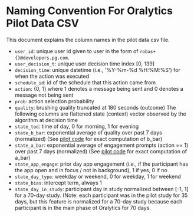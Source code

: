 # Naming Convention For Oralytics Pilot Data CSV

This document explains the column names in the pilot data csv file.

* `user_id`: unique user id given to user in the form of `robas+{}@developers.pg.com`.
* `user_decision_t`: unique user decision time index [0, 139]
* `decision_time`: unique datetime (i.e., '%Y-%m-%d %H:%M:%S') for when the action was executed
* `schedule_id`: id of the schedule that this action came from
* `action`: \{0, 1\} where 1 denotes a message being sent and 0 denotes a message not being sent
* `prob`: action selection probability
* `quality`: brushing quality truncated at 180 seconds (outcome)
The following columns are flattened state (context) vector observed by the algorithm at decision time
* `state_tod`: time of day, 0 for morning, 1 for evening
* `state_b_bar`: exponential average of quality over past 7 days (normalized) (See [pilot code](https://github.com/StatisticalReinforcementLearningLab/Oralytics-RL-Service/blob/v0.pilot/reward_definition.py) for exact computation of b_bar)
* `state_a_bar`: exponential average of engagement prompts (action == 1) over past 7 days (normalized) (See [pilot code](https://github.com/StatisticalReinforcementLearningLab/Oralytics-RL-Service/blob/v0.pilot/reward_definition.py) for exact computation of a_bar)
* `state_app_engage`: prior day app engagement (i.e., if the participant has the app open and in focus / not in background), 1 if yes, 0 if no
* `state_day_type`: weekday or weekend, 0 for weekday, 1 for weekend
* `state_bias`: intercept term, always 1
* `state_day_in_study`: participant day in study normalized between [-1, 1] for a 70-day study. (Note: each participant was in the pilot study for 35 days, but this feature is normalized for a 70-day study because each participant is in the main phase of Oralytics for 70 days. 

